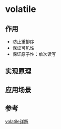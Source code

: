 # volatile

## 作用

- 防止重排序
- 保证可见性
- 保证原子性：单次读写

## 实现原理

## 应用场景

## 参考

[volatile详解](https://www.pdai.tech/md/java/thread/java-thread-x-key-volatile.html)
